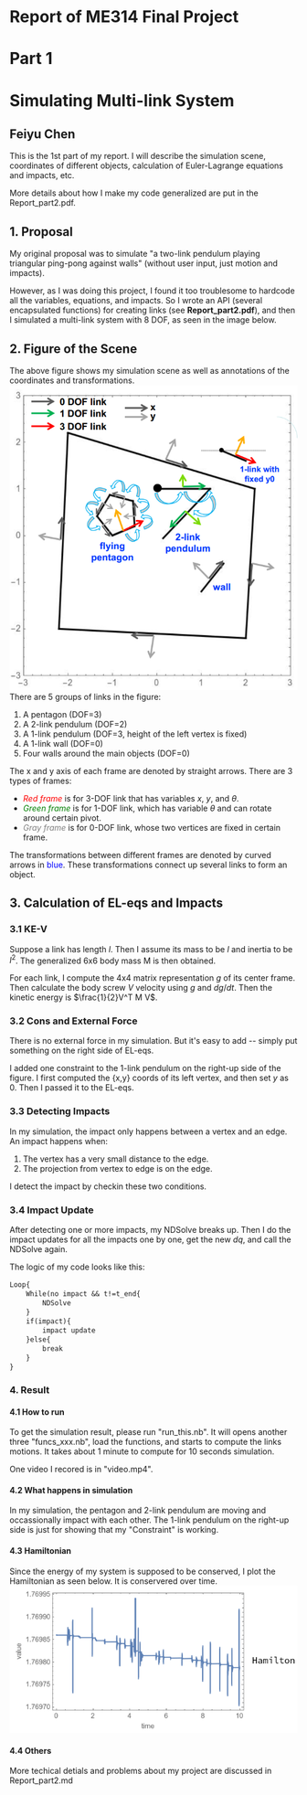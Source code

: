 # Report of ME314 Final Project
# Part 1
# Simulating Multi-link System
## Feiyu Chen

This is the 1st part of my report. I will describe the simulation scene, coordinates of different objects, calculation of Euler-Lagrange equations and impacts, etc.  

More details about how I make my code generalized are put in the Report_part2.pdf.

## 1. Proposal

My original proposal was to simulate "a two-link pendulum playing triangular ping-pong against walls" (without user input, just motion and impacts).  

However, as I was doing this project, I found it too troublesome to hardcode all the variables, equations, and impacts. So I wrote an API (several encapsulated functions) for creating links (see **Report_part2.pdf**), and then I simulated a multi-link system with 8 DOF, as seen in the image below.

## 2. Figure of the Scene

The above figure shows my simulation scene as well as annotations of the coordinates and transformations.  
![](images/scene_annotated.png)
There are 5 groups of links in the figure:  
1. A pentagon (DOF=3)
2. A 2-link pendulum (DOF=2)
3. A 1-link pendulum (DOF=3, height of the left vertex is fixed)
4. A 1-link wall (DOF=0)
5. Four walls around the main objects (DOF=0)

The x and y axis of each frame are denoted by straight arrows. There are 3 types of frames:  
* <span style="color:red"> *Red frame* </span> is for 3-DOF link that has variables $x$, $y$, and $\theta$.
* <span style="color:green"> *Green frame* </span> is for 1-DOF link, which has variable $\theta$ and can rotate around certain pivot.
* <span style="color:gray"> *Gray frame* </span> is for 0-DOF link, whose two vertices are fixed in certain frame.

The transformations between different frames are denoted by curved arrows in <span style="color:blue"> blue</span>. These transformations connect up several links to form an object.

## 3. Calculation of EL-eqs and Impacts

### 3.1 KE-V
Suppose a link has length $l$. Then I assume its mass to be $l$ and inertia to be $l^2$. The generalized 6x6 body mass M is then obtained.

For each link, I compute the 4x4 matrix representation $g$ of its center frame. Then calculate the body screw $V$ velocity using $g$ and $dg/dt$. Then the kinetic energy is $\frac{1}{2}V^T M V$.

### 3.2 Cons and External Force

There is no external force in my simulation. But it's easy to add -- simply put something on the right side of EL-eqs.

I added one constraint to the 1-link pendulum on the right-up side of the figure. I first computed the {x,y} coords of its left vertex, and then set $y$ as 0. Then I passed it to the EL-eqs.

### 3.3 Detecting Impacts
In my simulation, the impact only happens between a vertex and an edge. An impact happens when:  
1. The vertex has a very small distance to the edge.  
2. The projection from vertex to edge is on the edge.  

I detect the impact by checkin these two conditions.

### 3.4 Impact Update
After detecting one or more impacts, my NDSolve breaks up. Then I do the impact updates for all the impacts one by one, get the new $dq$, and call the NDSolve again.

The logic of my code looks like this:

```
Loop{
    While(no impact && t!=t_end{
        NDSolve
    }
    if(impact){
        impact update
    }else{
        break
    }
}
```

### 4. Result
#### 4.1 How to run
To get the simulation result, please run "run_this.nb". It will opens another three "funcs_xxx.nb", load the functions, and starts to compute the links motions. It takes about 1 minute to compute for 10 seconds simulation.

One video I recored is in "video.mp4".

#### 4.2 What happens in simulation
In my simulation, the pentagon and 2-link pendulum are moving and occassionally impact with each other. The 1-link pendulum on the right-up side is just for showing that my "Constraint" is working.

#### 4.3 Hamiltonian  
Since the energy of my system is supposed to be conserved, I plot the Hamiltonian as seen below. It is conservered over time.
![](images/Halmiltonian.png)

#### 4.4 Others
More techical detials and problems about my project are discussed in Report_part2.md


